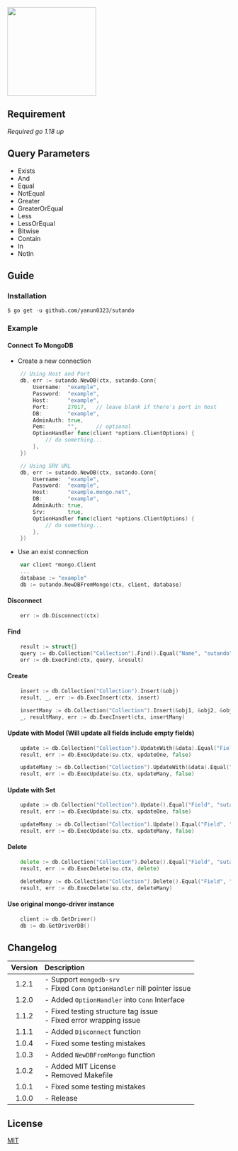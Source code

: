 <a href="."><img height="200" src="https://raw.githubusercontent.com/yanun0323/asset/main/sutando.png?token=GHSAT0AAAAAACFQBOSGHZQSMQV6U2DHKREYZGM2GUQ"></a>

## Requirement
*Required go 1.18 up*

## Query Parameters

- Exists
- And
- Equal
- NotEqual
- Greater
- GreaterOrEqual
- Less
- LessOrEqual
- Bitwise
- Contain
- In
- NotIn

## Guide

### Installation

```shell
$ go get -u github.com/yanun0323/sutando
```

### Example

#### Connect To MongoDB

- Create a new connection
```go
    // Using Host and Port
    db, err := sutando.NewDB(ctx, sutando.Conn{
        Username:  "example",
        Password:  "example",
        Host:      "example",
        Port:      27017,	// leave blank if there's port in host
        DB:        "example",
        AdminAuth: true,
        Pem:       "",		// optional
        OptionHandler func(client *options.ClientOptions) {
            // do something...
        },
    })

    // Using SRV URL
    db, err := sutando.NewDB(ctx, sutando.Conn{
        Username:  "example",
        Password:  "example",
        Host:      "example.mongo.net",
        DB:        "example",
        AdminAuth: true,
        Srv:       true,
        OptionHandler func(client *options.ClientOptions) {
            // do something...
        },
    })
```

- Use an exist connection
```go
    var client *mongo.Client
    ...
    database := "example"
    db := sutando.NewDBFromMongo(ctx, client, database)

```

#### Disconnect
```go
    err := db.Disconnect(ctx)
```

#### Find
```go
    result := struct{}
    query := db.Collection("Collection").Find().Equal("Name", "sutando").Greater("Number", 300).First()
    err := db.ExecFind(ctx, query, &result)
```
#### Create
```go
    insert := db.Collection("Collection").Insert(&obj)
    result, _, err := db.ExecInsert(ctx, insert)

    insertMany := db.Collection("Collection").Insert(&obj1, &obj2, &obj3)
    _, resultMany, err := db.ExecInsert(ctx, insertMany)
```
    
#### Update with Model (Will update all fields include empty fields)
```go
    update := db.Collection("Collection").UpdateWith(&data).Equal("Field", "sutando").First()
    result, err := db.ExecUpdate(su.ctx, updateOne, false)

    updateMany := db.Collection("Collection").UpdateWith(&data).Equal("Field", "sutando")
    result, err := db.ExecUpdate(su.ctx, updateMany, false)
```
#### Update with Set
```go
    update := db.Collection("Collection").Update().Equal("Field", "sutando").First().Set("Field", "hello")
    result, err := db.ExecUpdate(su.ctx, updateOne, false)

    updateMany := db.Collection("Collection").Update().Equal("Field", "sutando").Set("Field", "hello")
    result, err := db.ExecUpdate(su.ctx, updateMany, false)
```
#### Delete
```go
    delete := db.Collection("Collection").Delete().Equal("Field", "sutando").First()
    result, err := db.ExecDelete(su.ctx, delete)

    deleteMany := db.Collection("Collection").Delete().Equal("Field", "sutando")
    result, err := db.ExecDelete(su.ctx, deleteMany)
```

#### Use original mongo-driver instance
```go
    client := db.GetDriver()
    db := db.GetDriverDB()
``` 

## Changelog

|Version|Description
|:-:|:-
|1.2.1| - Support `mongodb-srv` <br> - Fixed `Conn` `OptionHandler` nill pointer issue
|1.2.0| - Added `OptionHandler` into `Conn` Interface
|1.1.2| - Fixed testing structure tag issue <br> - Fixed error wrapping issue
|1.1.1| - Added `Disconnect` function
|1.0.4| - Fixed some testing mistakes
|1.0.3| - Added `NewDBFromMongo` function
|1.0.2| - Added MIT License <br> - Removed Makefile
|1.0.1| - Fixed some testing mistakes
|1.0.0| - Release

## License

[MIT](https://github.com/yanun0323/sutando/blob/master/LICENSE)